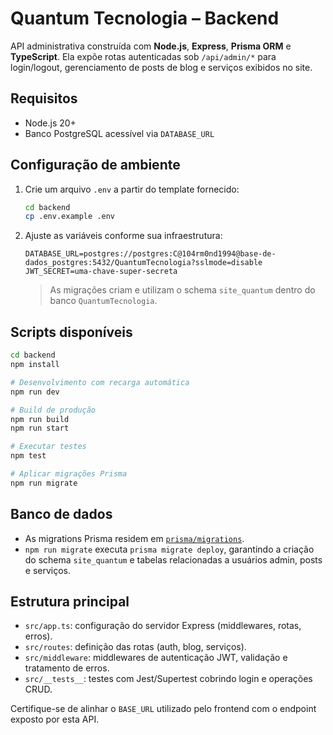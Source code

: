 # Quantum Tecnologia – Backend

API administrativa construída com **Node.js**, **Express**, **Prisma ORM** e **TypeScript**. Ela expõe rotas autenticadas sob `/api/admin/*` para login/logout, gerenciamento de posts de blog e serviços exibidos no site.

## Requisitos

- Node.js 20+
- Banco PostgreSQL acessível via `DATABASE_URL`

## Configuração de ambiente

1. Crie um arquivo `.env` a partir do template fornecido:

   ```bash
   cd backend
   cp .env.example .env
   ```

2. Ajuste as variáveis conforme sua infraestrutura:

   ```env
   DATABASE_URL=postgres://postgres:C@104rm0nd1994@base-de-dados_postgres:5432/QuantumTecnologia?sslmode=disable
   JWT_SECRET=uma-chave-super-secreta
   ```

   > As migrações criam e utilizam o schema `site_quantum` dentro do banco `QuantumTecnologia`.

## Scripts disponíveis

```bash
cd backend
npm install

# Desenvolvimento com recarga automática
npm run dev

# Build de produção
npm run build
npm run start

# Executar testes
npm test

# Aplicar migrações Prisma
npm run migrate
```

## Banco de dados

- As migrations Prisma residem em [`prisma/migrations`](prisma/migrations).
- `npm run migrate` executa `prisma migrate deploy`, garantindo a criação do schema `site_quantum` e tabelas relacionadas a usuários admin, posts e serviços.

## Estrutura principal

- `src/app.ts`: configuração do servidor Express (middlewares, rotas, erros).
- `src/routes`: definição das rotas (auth, blog, serviços).
- `src/middleware`: middlewares de autenticação JWT, validação e tratamento de erros.
- `src/__tests__`: testes com Jest/Supertest cobrindo login e operações CRUD.

Certifique-se de alinhar o `BASE_URL` utilizado pelo frontend com o endpoint exposto por esta API.
